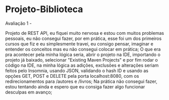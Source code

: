 # Projeto-Biblioteca

Avaliação 1 -

Projeto de REST API, eu fiquei muito nervosa e estou com muitos problemas pessoais, eu não consegui fazer, por em prática, esse foi um dos primeiros cursos que fiz 
e eu simplesmente travei, eu consigo pensar, imaginar e entender os conceitos mas eu não consegui colocar em prática;
O que era pra acontecer pela minha lógica seria, abrir o projeto na IDE, importando o projeto já baixado, selecionar "Existing Maven Projects" e por fim rodar o código 
na IDE, na minha lógica as adições, exclusões e alterações seriam feitos pelo Insomnia, usando JSON, validando o hash ID e usando as opções GET, POST e DELETE pela 
porta localhost:8080, com os redirecionamentos para /autores e /livros; Na prática não consegui fazer, estou tentando ainda e espero que eu consiga fazer algo funcionar
desculpas em avanço;
